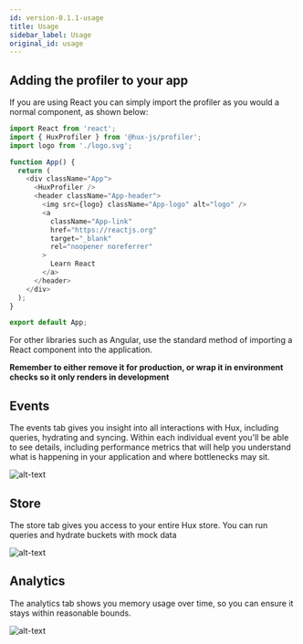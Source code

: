 ```yaml
---
id: version-0.1.1-usage
title: Usage
sidebar_label: Usage
original_id: usage
---
```


## Adding the profiler to your app

If you are using React you can simply import the profiler as you would a normal component, as shown below:

```js
import React from 'react';
import { HuxProfiler } from '@hux-js/profiler';
import logo from './logo.svg';

function App() {
  return (
    <div className="App">
      <HuxProfiler />
      <header className="App-header">
        <img src={logo} className="App-logo" alt="logo" />
        <a
          className="App-link"
          href="https://reactjs.org"
          target="_blank"
          rel="noopener noreferrer"
        >
          Learn React
        </a>
      </header>
    </div>
  );
}

export default App;
```

For other libraries such as Angular, use the standard method of importing a React component into the application.

**Remember to either remove it for production, or wrap it in environment checks so it only renders in development**

## Events

The events tab gives you insight into all interactions with Hux, including queries, hydrating and syncing. Within each individual event you'll be able to see details, including performance metrics that will help you understand what is happening in your application and where bottlenecks may sit.

![alt-text](assets/events.png)

## Store

The store tab gives you access to your entire Hux store. You can run queries and hydrate buckets with mock data

![alt-text](assets/store.png)

## Analytics

The analytics tab shows you memory usage over time, so you can ensure it stays within reasonable bounds.

![alt-text](assets/analytics.png)

